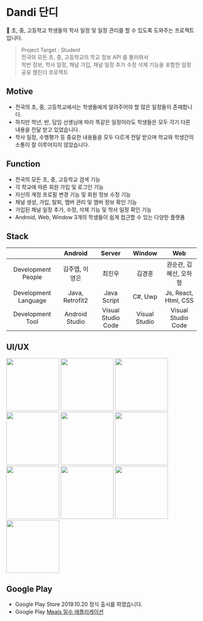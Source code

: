 # Dandi 단디
📆 초, 중, 고등학교 학생들의 학사 일정 및 일정 관리를 할 수 있도록 도와주는 프로젝트입니다.

> Project Target : Student <br/>
> 전국의 모든 초, 중, 고등학교의 학교 정보 API 를 불러와서 <br/>
> 학반 정보, 학사 일정, 채널 가입, 채널 일정 추가 수정 삭제 기능을 포함한 일정 공유 캘린더 프로젝트

## Motive
- 전국의 초, 중, 고등학교에서는 학생들에게 알려주어야 할 많은 일정들이 존재합니다.
- 하지만 학년, 반, 담임 선생님에 따라 똑같은 일정이라도 학생들은 모두 각기 다른 내용을 전달 받고 있었습니다. 
- 학사 일정, 수행평가 등 중요한 내용들을 모두 다르게 전달 받으며 학교와 학생간의 소통이 잘 이루어지지 않았습니다. 

## Function
- 전국의 모든 초, 중, 고등학교 검색 기능
- 각 학교에 따른 회원 가입 및 로그인 기능
- 자신의 계정 프로필 변경 기능 및 회원 정보 수정 기능 
- 채널 생성, 가입, 탈퇴, 맴버 관리 및 맴버 정보 확인 기능
- 가입된 채널 일정 추가, 수정, 삭제 기능 및 학사 일정 확인 기능
- Android, Web, Window 3개의 학생들이 쉽게 접근할 수 있는 다양한 플랫폼

## Stack
|                      | Android     | Server        | Window| Web|
|:--------------------:|:---------------:|:------------------:|:-----:|:----:|
| Development People | 김주엽, 이영은 | 최진우       |김경훈|권순관, 김혜선, 오하형|
| Development Language | Java, Retrofit2 | Java Script        | C#, Uwp | Js, React, Html, CSS|
| Development Tool     | Android Studio  | Visual Studio Code |Visual Studio| Visual Studio Code|

## UI/UX
<div>
<img width="140" src="https://user-images.githubusercontent.com/49600974/68521938-35b65a00-02e9-11ea-86aa-35738138ac26.png"></img>
<img width="140" src="https://user-images.githubusercontent.com/49600974/68521867-b1fc6d80-02e8-11ea-9d4c-a150c9cbf6ba.png"></img>
<img width="140" src="https://user-images.githubusercontent.com/49600974/68521868-b1fc6d80-02e8-11ea-8199-630212db4248.png"></img>
<img width="140" src="https://user-images.githubusercontent.com/49600974/68521869-b2950400-02e8-11ea-9dcd-d9a5c291aea5.png"></img>
<img width="140" src="https://user-images.githubusercontent.com/49600974/68521870-b2950400-02e8-11ea-9086-e182f92819d8.png"></img>
<img width="140" src="https://user-images.githubusercontent.com/49600974/68521871-b2950400-02e8-11ea-9447-d571bec9787c.png"></img>
<img width="140" src="https://user-images.githubusercontent.com/49600974/68521872-b32d9a80-02e8-11ea-8dc5-b5d0fd37692b.png"></img>
<img width="140" src="https://user-images.githubusercontent.com/49600974/68521873-b32d9a80-02e8-11ea-9770-47d204288f6a.png)"></img>
<img width="140" src="https://user-images.githubusercontent.com/49600974/68521874-b32d9a80-02e8-11ea-942a-a03ebb446698.png"></img>
<img width="140" src="https://user-images.githubusercontent.com/49600974/68521875-b3c63100-02e8-11ea-850d-ee24ff88eb9f.png"></img>
</div>

## Google Play
  - Google Play Store 2019.10.20 정식 출시를 하였습니다.
  - Google Play <a href ="https://play.google.com/store/apps/details?id=org.techtown.project5" target ="_blank" title ="밀수 바로가기">Meals 밀수 애플리케이션 </a>
 
  

































